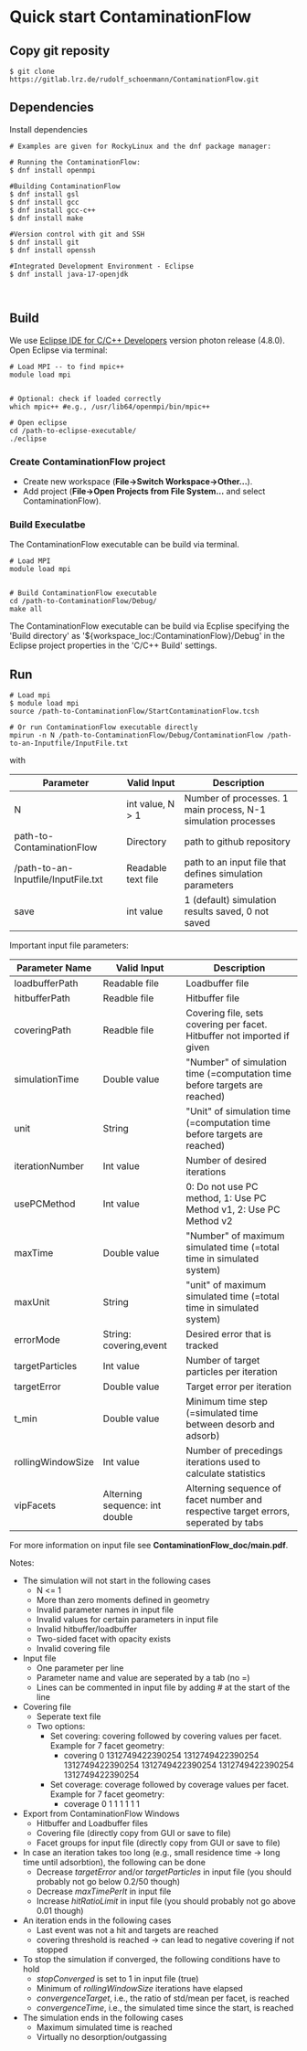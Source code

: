 # Quick start ContaminationFlow

## Copy git reposity

```
$ git clone https://gitlab.lrz.de/rudolf_schoenmann/ContaminationFlow.git

```

## Dependencies
Install dependencies

```
# Examples are given for RockyLinux and the dnf package manager:

# Running the ContaminationFlow:
$ dnf install openmpi

#Building ContaminationFlow
$ dnf install gsl
$ dnf install gcc
$ dnf install gcc-c++
$ dnf install make

#Version control with git and SSH
$ dnf install git
$ dnf install openssh

#Integrated Development Environment - Eclipse
$ dnf install java-17-openjdk



```

## Build

We use [Eclipse IDE for C/C++ Developers](https://www.eclipse.org/downloads/packages/release/photon/r/eclipse-ide-cc-developers) version photon release (4.8.0).
Open Eclipse via terminal:

```
# Load MPI -- to find mpic++
module load mpi


# Optional: check if loaded correctly
which mpic++ #e.g., /usr/lib64/openmpi/bin/mpic++

# Open eclipse
cd /path-to-eclipse-executable/
./eclipse
```
### Create ContaminationFlow project
* Create new workspace (**File->Switch Workspace->Other...**).
* Add project (**File->Open Projects from File System...** and select ContaminationFlow).


### Build Execulatbe
The ContaminationFlow executable can be build via terminal.

```
# Load MPI
module load mpi


# Build ContaminationFlow executable
cd /path-to-ContaminationFlow/Debug/
make all
```

The ContaminationFlow executable can be build via Ecplise specifying the 'Build directory' as '${workspace_loc:/ContaminationFlow}/Debug' in the Eclipse project properties in the 'C/C++ Build' settings.


## Run

```
# Load mpi
$ module load mpi
source /path-to-ContaminationFlow/StartContaminationFlow.tcsh

# Or run ContaminationFlow executable directly
mpirun -n N /path-to-ContaminationFlow/Debug/ContaminationFlow /path-to-an-Inputfile/InputFile.txt

```

with

|Parameter| Valid Input | Description|
|------------ | -------------| -------------|
|N| int value, N > 1|Number of processes. 1 main process, N-1 simulation processes|
|path-to-ContaminationFlow| Directory | path to github repository|
|/path-to-an-Inputfile/InputFile.txt| Readable text file | path to an input file that defines simulation parameters|
|save| int value | 1 (default) simulation results saved, 0 not saved|

Important input file parameters:

|Parameter Name| Valid Input | Description|
|------------ | -------------| -------------|
|loadbufferPath|Readable file|Loadbuffer file|
|hitbufferPath|Readble file | Hitbuffer file|
|coveringPath|Readble file | Covering file, sets covering per facet. Hitbuffer not imported if given|
|simulationTime|Double value | "Number" of simulation time (=computation time before targets are reached)|
|unit|String|"Unit" of simulation time (=computation time before targets are reached)|
|iterationNumber|Int value|Number of desired iterations|
|usePCMethod|Int value|0: Do not use PC method, 1: Use PC Method v1, 2: Use PC Method v2|
|maxTime| Double value| "Number" of maximum simulated time (=total time in simulated system)|
|maxUnit| String|"unit" of maximum simulated time (=total time in simulated system)|
|errorMode|String: covering,event| Desired error that is tracked|
|targetParticles|Int value| Number of target particles per iteration|
|targetError|Double value| Target error per iteration|
|t_min|Double value| Minimum time step (=simulated time between desorb and adsorb)|
|rollingWindowSize|Int value| Number of precedings iterations used to calculate statistics|
|vipFacets|Alterning sequence: int double| Alterning sequence of facet number and respective target errors, seperated by tabs|

For more information on input file see **ContaminationFlow_doc/main.pdf**.

Notes:
* The simulation will not start in the following cases
  * N <= 1
  * More than zero moments defined in geometry
  * Invalid parameter names in input file
  * Invalid values for certain parameters in input file
  * Invalid hitbuffer/loadbuffer
  * Two-sided facet with opacity exists
  * Invalid covering file
* Input file
  * One parameter per line
  * Parameter name and value are seperated by a tab (no =)
  * Lines can be commented in input file by adding \# at the start of the line
* Covering file
  * Seperate text file
  * Two options:
    * Set covering: covering followed by covering values per facet. Example for 7 facet geometry:
      * covering 0 1312749422390254 1312749422390254 1312749422390254 1312749422390254 1312749422390254 1312749422390254
    * Set coverage: coverage followed by coverage values per facet. Example for 7 facet geometry:
      * coverage 0 1 1 1 1 1 1
* Export from ContaminationFlow Windows
  * Hitbuffer and Loadbuffer files
  * Covering file (directly copy from GUI or save to file)
  * Facet groups for input file (directly copy from GUI or save to file)
* In case an iteration takes too long (e.g., small residence time -> long time until adsorbtion), the following can be done
  * Decrease *targetError* and/or *targetParticles* in input file (you should probably not go below 0.2/50 though)
  * Decrease *maxTimePerIt* in input file
  * Increase *hitRatioLimit* in input file (you should probably not go above 0.01 though)
* An iteration ends in the following cases
  * Last event was not a hit and targets are reached
  * covering threshold is reached -> can lead to negative covering if not stopped
* To stop the simulation if converged, the following conditions have to hold
  * *stopConverged* is set to 1 in input file (true)
  * Minimum of *rollingWindowSize* iterations have elapsed
  * *convergenceTarget*, i.e., the ratio of std/mean per facet, is reached
  * *convergenceTime*, i.e., the simulated time since the start, is reached
* The simulation ends in the following cases
  * Maximum simulated time is reached
  * Virtually no desorption/outgassing
  
